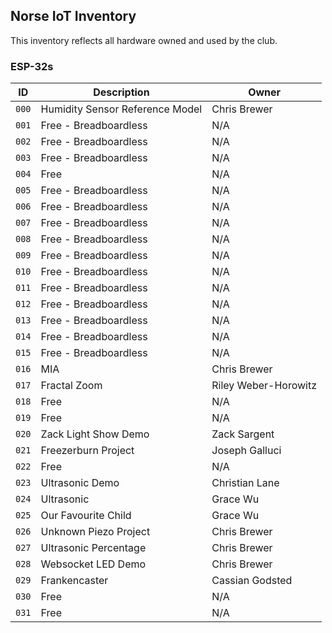 ## Norse IoT Inventory
This inventory reflects all hardware owned and used by the club.

### ESP-32s

| ID          | Description            | Owner                |
| ----------- | ---------------------- | ----                 |
| `000`       | Humidity Sensor Reference Model  | Chris Brewer         |
| `001`       | Free - Breadboardless  | N/A         |
| `002`       | Free - Breadboardless  | N/A         |
| `003`       | Free - Breadboardless  | N/A         |
| `004`       | Free  | N/A         |
| `005`       | Free - Breadboardless  | N/A         |
| `006`       | Free - Breadboardless  | N/A         |
| `007`       | Free - Breadboardless  | N/A         |
| `008`       | Free - Breadboardless  | N/A         |
| `009`       | Free - Breadboardless  | N/A         |
| `010`       | Free - Breadboardless  | N/A         |
| `011`       | Free - Breadboardless  | N/A         |
| `012`       | Free - Breadboardless  | N/A         |
| `013`       | Free - Breadboardless  | N/A         |
| `014`       | Free - Breadboardless  | N/A         |
| `015`       | Free - Breadboardless  | N/A         |
| `016`       | MIA  | Chris Brewer         |
| `017`       | Fractal Zoom           | Riley Weber-Horowitz |
| `018`       | Free                   | N/A                  |
| `019`       | Free                   | N/A                  |
| `020`       | Zack Light Show Demo   | Zack Sargent         |
| `021`       | Freezerburn Project    | Joseph Galluci       |
| `022`       | Free                   | N/A                  |
| `023`       | Ultrasonic Demo        | Christian Lane       |
| `024`       | Ultrasonic             | Grace Wu             |
| `025`       | Our Favourite Child    | Grace Wu             |
| `026`       | Unknown Piezo Project  | Chris Brewer         |
| `027`       | Ultrasonic Percentage  | Chris Brewer         |
| `028`       | Websocket LED Demo     | Chris Brewer         |
| `029`       | Frankencaster          | Cassian Godsted      |
| `030`       | Free                   | N/A      |
| `031`       | Free      | N/A      |

